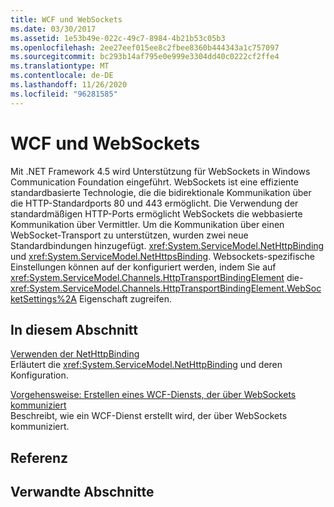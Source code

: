 ```yaml
---
title: WCF und WebSockets
ms.date: 03/30/2017
ms.assetid: 1e53b49e-022c-49c7-8984-4b21b53c05b3
ms.openlocfilehash: 2ee27eef015ee8c2fbee8360b444343a1c757097
ms.sourcegitcommit: bc293b14af795e0e999e3304dd40c0222cf2ffe4
ms.translationtype: MT
ms.contentlocale: de-DE
ms.lasthandoff: 11/26/2020
ms.locfileid: "96281585"
---
```

# <a name="wcf-and-websockets"></a>WCF und WebSockets

Mit .NET Framework 4.5 wird Unterstützung für WebSockets in Windows Communication Foundation eingeführt.  WebSockets ist eine effiziente standardbasierte Technologie, die die bidirektionale Kommunikation über die HTTP-Standardports 80 und 443 ermöglicht. Die Verwendung der standardmäßigen HTTP-Ports ermöglicht WebSockets die webbasierte Kommunikation über Vermittler.  Um die Kommunikation über einen WebSocket-Transport zu unterstützen, wurden zwei neue Standardbindungen hinzugefügt. <xref:System.ServiceModel.NetHttpBinding> und <xref:System.ServiceModel.NetHttpsBinding>. Websockets-spezifische Einstellungen können auf der konfiguriert werden, indem Sie auf <xref:System.ServiceModel.Channels.HttpTransportBindingElement> die- <xref:System.ServiceModel.Channels.HttpTransportBindingElement.WebSocketSettings%2A> Eigenschaft zugreifen.
  
## <a name="in-this-section"></a>In diesem Abschnitt  

 [Verwenden der NetHttpBinding](using-the-nethttpbinding.md)  
 Erläutert die <xref:System.ServiceModel.NetHttpBinding> und deren Konfiguration.  
  
 [Vorgehensweise: Erstellen eines WCF-Diensts, der über WebSockets kommuniziert](how-to-create-a-wcf-service-that-communicates-over-websockets.md)  
 Beschreibt, wie ein WCF-Dienst erstellt wird, der über WebSockets kommuniziert.  
  
## <a name="reference"></a>Referenz  
  
## <a name="related-sections"></a>Verwandte Abschnitte
